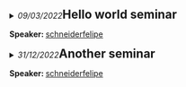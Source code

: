 <details><summary><em><time datetime="2022-03-09T00:00:00">09/03/2022</time></em><h2 style="display: inline">Hello world seminar</h2><p><strong>Speaker: </strong><a href="https://github.com/schneiderfelipe">schneiderfelipe</a></p></summary><p>An example seminar about <a href="https://doi.org/10.1021/jacs.0c01622"><em>J. Am. Chem. Soc.</em> <strong>2020</strong>, 142, 24, 10869–10880</a>.</p></details>
<details><summary><em><time datetime="2022-12-31T00:00:00">31/12/2022</time></em><h2 style="display: inline">Another seminar</h2><p><strong>Speaker: </strong><a href="https://github.com/schneiderfelipe">schneiderfelipe</a></p></summary><p>A short description goes here if you'd like (references are welcome).</p>
<p>Very last day of the year!</p></details>
